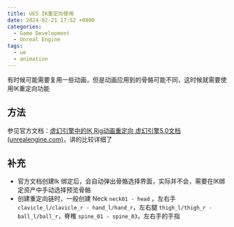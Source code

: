 ```yaml
---
title: UE5 IK重定向使用
date: 2024-02-21 17:52 +0800
categories:
  - Game Development
  - Unreal Engine
tags:
  - ue
  - animation
---
```

有时候可能需要复用一些动画，但是动画应用到的骨骼可能不同，这时候就需要使用IK重定向功能

## 方法

参见官方文档：[虚幻引擎中的IK Rig动画重定向 虚幻引擎5.0文档 (unrealengine.com)](https://docs.unrealengine.com/5.0/zh-CN/ik-rig-animation-retargeting-in-unreal-engine/)，讲的比较详细了

## 补充

- 官方文档创建Ik 绑定后，会自动弹出骨骼选择界面，实际并不会，需要在IK绑定资产中手动选择预览骨骼
- 创建重定向链时，一般创建 Neck `neck01 - head` ，左右手 `clavicle_l/clavicle_r - hand_l/hand_r`，左右腿 `thigh_l/thigh_r - ball_l/ball_r`，脊椎 `spine_01 - spine_03`，左右手的手指
